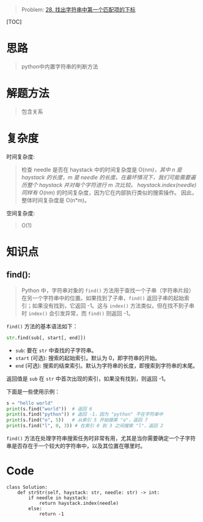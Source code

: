 
> Problem: [28. 找出字符串中第一个匹配项的下标](https://leetcode.cn/problems/find-the-index-of-the-first-occurrence-in-a-string/description/)

[TOC]

# 思路

> python中内置字符串的判断方法

# 解题方法

> 包含关系

# 复杂度

时间复杂度:
>检查 needle 是否在 haystack 中的时间复杂度是 O(n*m)，其中 n 是 haystack 的长度，m 是 needle 的长度。在最坏情况下，我们可能需要遍历整个 haystack 并对每个字符进行 m 次比较。
haystack.index(needle) 同样有 O(n*m) 的时间复杂度，因为它在内部执行类似的搜索操作。
>因此，整体时间复杂度是 O(n*m)。

空间复杂度:
>O(1)
# 知识点
## find(): 
>Python 中，字符串对象的 `find()` 方法用于查找一个子串（字符串片段）在另一个字符串中的位置。如果找到了子串，`find()` 返回子串的起始索引；如果没有找到，它返回 -1。这与 `index()` 方法类似，但在找不到子串时 `index()` 会引发异常，而 `find()` 则返回 -1。

`find()` 方法的基本语法如下：

```python
str.find(sub[, start[, end]])
```

- `sub`: 要在 `str` 中查找的子字符串。
- `start` (可选): 搜索的起始索引。默认为 0，即字符串的开始。
- `end` (可选): 搜索的结束索引。默认为字符串的长度，即搜索到字符串的末尾。

返回值是 `sub` 在 `str` 中首次出现的索引，如果没有找到，则返回 -1。

下面是一些使用示例：

```python
s = "hello world"
print(s.find("world"))  # 返回 6
print(s.find("python")) # 返回 -1，因为 "python" 不在字符串中
print(s.find("o", 5))   # 从索引 5 开始搜索 "o"，返回 7
print(s.find("l", 0, 3)) # 在索引 0 到 3 之间搜索 "l"，返回 2
```

`find()` 方法在处理字符串搜索任务时非常有用，尤其是当你需要确定一个子字符串是否存在于一个较大的字符串中，以及其位置在哪里时。


# Code
```Python3 []
class Solution:
    def strStr(self, haystack: str, needle: str) -> int:
        if needle in haystack:
            return haystack.index(needle)
        else:
            return -1
```
  
